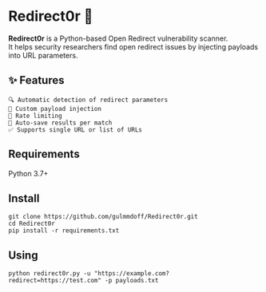 
# Redirect0r 🚨

**Redirect0r** is a Python-based Open Redirect vulnerability scanner.  
It helps security researchers find open redirect issues by injecting payloads into URL parameters.


## ✨ Features
```
🔍 Automatic detection of redirect parameters
🚀 Custom payload injection
🧠 Rate limiting
📁 Auto-save results per match
✅ Supports single URL or list of URLs
```


 ## Requirements
 Python 3.7+

 
 ## Install 
 ```
 git clone https://github.com/gulmmdoff/Redirect0r.git 
 cd Redirect0r 
 pip install -r requirements.txt
```


 ## Using
 ```
 python redirect0r.py -u "https://example.com?redirect=https://test.com" -p payloads.txt
```
